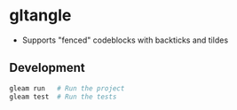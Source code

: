 # gltangle

- Supports "fenced" codeblocks with backticks and tildes 

## Development

```sh
gleam run   # Run the project
gleam test  # Run the tests
```

